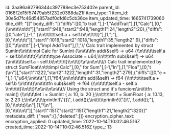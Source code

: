 id: 3aa96a92796344c397788ec3e753402e
parent_id: 0168f2d15f57479ab5f232e0388da21f
item_type: 1
item_id: 30e5d7fc46d54857adf0dfd6c5cb36ce
item_updated_time: 1665741739060
title_diff: "[]"
body_diff: "[{\"diffs\":[[0,\"b trait \"],[-1,\"AddTrait\"],[1,\"Calc\"],[0,\" {\\\n\\t\\t\\\n\\t\\t\"]],\"start1\":948,\"start2\":948,\"length1\":24,\"length2\":20},{\"diffs\":[[0,\"iate\"],[-1,\" {\\\n\\t\\t\\t\\tself.a + self.b\\\n\\t\\t\\t}\"],[1,\";\"],[0,\"\\\n\\t\\t\\t\"]],\"start1\":1018,\"start2\":1018,\"length1\":35,\"length2\":9},{\"diffs\":[[0,\"\\t\\\n\\t\\t\"],[-1,\"impl AddTrait\"],[1,\"// Calc trait implemented by struct SumInt\\\n\\t\\timpl Calc for SumInt {\\\n\\t\\t\\tfn add(&self) -> u64 {\\\n\\t\\t\\t\\tself.a + self.b\\\n\\t\\t\\t}\\\n\\t\\t\\ttype Associate = u64;\\\n\\t\\t\\tfn sub(&self) -> u64 {\\\n\\t\\t\\t\\tself.a - self.b\\\n\\t\\t\\t}\\\n\\t\\t}\\\n\\\n\\\n\\t\\t// Calc trait implemented by struct SumFloat\\\n\\t\\timpl Calc\"],[0,\" for Sum\"],[-1,\"In\"],[1,\"Floa\"],[0,\"t {\\\n\"]],\"start1\":1222,\"start2\":1222,\"length1\":31,\"length2\":279},{\"diffs\":[[0,\"e = \"],[-1,\"u64;\\\n\\t\\t\\t\"],[1,\"f64;\\\n\\\n\\t\\t\\tfn add(&self) -> f64 {\\\n\\t\\t\\t\\tself.a + self.b \\\n\\t\\t\\t}\\\n\\t\\t\\tfn sub(&self) -> f64 {\\\n\\t\\t\\t\\tself.a - self.b \\\n\\t\\t\\t}\\\n\\t\\t}\\\n\\\n\\\n\\\n\\t\\t// Using the struct and it's funcions\\\n\\t\\tfn main() {\\\n\\t\\t\\tlet i = SumInt { a: 10, b: 20 };\\\n\\t\\t\\tlet f = SumFloat { a: 10.13, b: 2.23 };\\\n\\\n\\t\\t\\tprintln!(\\\"{}\\\", i.add());\\\n\\t\\t\\tprintln!(\\\"{}\\\", f.add());\"],[0,\"\\\n\\t\\t}\\\n\"],[1,\"\\\n\"],[0,\"\\t\\t\\\n\\t\"]],\"start1\":1517,\"start2\":1517,\"length1\":21,\"length2\":320}]"
metadata_diff: {"new":{},"deleted":[]}
encryption_cipher_text: 
encryption_applied: 0
updated_time: 2022-10-14T10:02:46.516Z
created_time: 2022-10-14T10:02:46.516Z
type_: 13